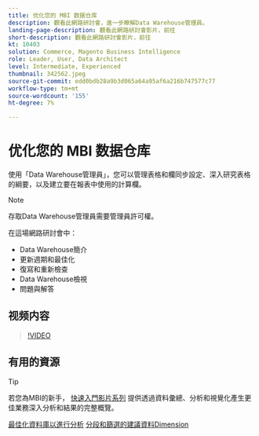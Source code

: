 ```yaml
---
title: 优化您的 MBI 数据仓库
description: 觀看此網路研討會，進一步瞭解Data Warehouse管理員。
landing-page-description: 觀看此網路研討會影片，前往
short-description: 觀看此網路研討會影片，前往
kt: 10403
solution: Commerce, Magento Business Intelligence
role: Leader, User, Data Architect
level: Intermediate, Experienced
thumbnail: 342562.jpeg
source-git-commit: edd0bdb28a9b3d065a64a95af6a216b747577c77
workflow-type: tm+mt
source-wordcount: '155'
ht-degree: 7%

---
```


# 优化您的 MBI 数据仓库

使用「Data Warehouse管理員」，您可以管理表格和欄同步設定、深入研究表格的綱要，以及建立要在報表中使用的計算欄。

>[!NOTE]
>
>存取Data Warehouse管理員需要管理員許可權。

在這場網路研討會中：

- Data Warehouse簡介
- 更新週期和最佳化
- 復寫和重新檢查
- Data Warehouse檢視
- 問題與解答

## 视频内容

>[!VIDEO](https://video.tv.adobe.com/v/342562?quality=12&learn=on)

## 有用的資源

>[!TIP]
>
>若您為MBI的新手， [快速入門影片系列](https://experienceleague.adobe.com/docs/commerce-learn/tutorials/mbi/introduction/1-overview.html) 提供透過資料彙總、分析和視覺化產生更佳業務深入分析和結果的完整概覽。

[最佳化資料庫以進行分析](https://experienceleague.adobe.com/docs/commerce-business-intelligence/mbi/best-practices/data/opt-db-analysis.html)
[分段和篩選的建議資料Dimension](https://experienceleague.adobe.com/docs/commerce-business-intelligence/mbi/best-practices/data/segment-filter.html)
